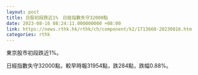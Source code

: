 ```yaml
---
layout: post
title: 日股初段跌近1%　日經指數失守32000點
date: 2023-08-16 08:24:11.000000000 +08:00
link: https://news.rthk.hk/rthk/ch/component/k2/1713660-20230816.htm
categories: rthk
---
```


東京股市初段跌近1%。

日經指數失守32000點，較早時報31954點，跌284點，跌幅0.88%。
